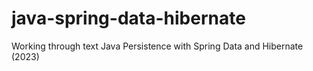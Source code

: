 # java-spring-data-hibernate
Working through text Java Persistence with Spring Data and Hibernate (2023)
